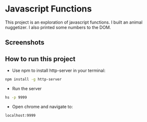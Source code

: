 # Javascript Functions

This project is an exploration  of javascript functions. I built an animal nuggetizer. I also printed some numbers to the DOM. 

## Screenshots

## How to run this project
* Use npm to install http-server in your terminal:
```sh
npm install -g http-server
```
* Run the server
```sh
hs -p 9999
```
* Open chrome and navigate to:
```
localhost:9999
```